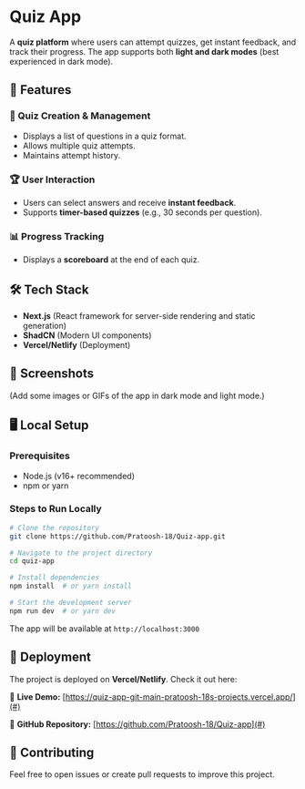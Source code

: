 # Quiz App

A **quiz platform** where users can attempt quizzes, get instant feedback, and track their progress. The app supports both **light and dark modes** (best experienced in dark mode).

## 🚀 Features

### 🎯 Quiz Creation & Management
- Displays a list of questions in a quiz format.
- Allows multiple quiz attempts.
- Maintains attempt history.

### 🏆 User Interaction
- Users can select answers and receive **instant feedback**.
- Supports **timer-based quizzes** (e.g., 30 seconds per question).

### 📊 Progress Tracking
- Displays a **scoreboard** at the end of each quiz.

## 🛠️ Tech Stack
- **Next.js** (React framework for server-side rendering and static generation)
- **ShadCN** (Modern UI components)
- **Vercel/Netlify** (Deployment)

## 📸 Screenshots
(Add some images or GIFs of the app in dark mode and light mode.)

## 🖥️ Local Setup

### Prerequisites
- Node.js (v16+ recommended)
- npm or yarn

### Steps to Run Locally
```bash
# Clone the repository
git clone https://github.com/Pratoosh-18/Quiz-app.git

# Navigate to the project directory
cd quiz-app

# Install dependencies
npm install  # or yarn install

# Start the development server
npm run dev  # or yarn dev
```

The app will be available at `http://localhost:3000`

## 🚀 Deployment
The project is deployed on **Vercel/Netlify**. Check it out here:

🔗 **Live Demo:** [https://quiz-app-git-main-pratoosh-18s-projects.vercel.app/](#)

🔗 **GitHub Repository:** [https://github.com/Pratoosh-18/Quiz-app](#)

## 🙌 Contributing
Feel free to open issues or create pull requests to improve this project.
